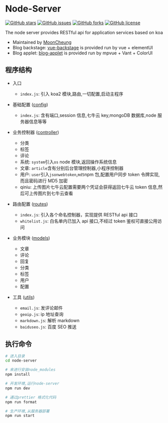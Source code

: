 # Node-Server

[![GitHub stars](https://img.shields.io/github/stars/MoonCheung/node-server.svg?style=flat-square)](https://github.com/MoonCheung/node-server/stargazers)
[![GitHub issues](https://img.shields.io/github/issues/MoonCheung/node-server.svg?style=flat-square)](https://github.com/MoonCheung/node-server/issues)
[![GitHub forks](https://img.shields.io/github/forks/MoonCheung/node-server.svg?style=flat-square)](https://github.com/MoonCheung/node-server/network)
[![GitHub license](https://img.shields.io/github/license/MoonCheung/node-server.svg?style=flat-square)](https://github.com/MoonCheung/node-server/blob/master/LICENSE)

The node server provides RESTful api for application services based on koa

- Maintained by [MoonCheung](mailto://salvador23@163.com)
- Blog backstage: [vue-backstage](https://github.com/MoonCheung/vue-backstage) is provided run by vue + elementUI
- Blog applet: [blog-applet](https://github.com/MoonCheung/blog-applet) is provided run by mpvue + Vant + ColorUI

## 程序结构

- 入口

  - `index.js`: 引入 koa2 模块,路由,一切配置,启动主程序

- 基础配置 ([config](https://github.com/MoonCheung/node-server/tree/master/config))

  - `index.js`: 含有端口,session 信息,七牛云 key,mongoDB 数据库,node 服务器信息等等

- 业务控制器 ([controller](https://github.com/MoonCheung/node-server/tree/master/controller))

  - 分类
  - 标签
  - 评论
  - 系统: `system`引入`os` node 模块,返回操作系统信息
  - 文章: `article`含有分别后台管理控制器,小程序控制器
  - 用户: `user`引入`jsonwebtoken`,`md5`npm 包,配置用户同步 token 令牌实现,而且密码进行 MD5 加密
  - qiniu: 上传图片七牛云配置需要两个凭证会获得返回七牛云 token 信息,然后可上传图片到七牛云查看

- 路由配置 ([routes](https://github.com/MoonCheung/node-server/tree/master/routes))

  - `index.js`: 引入各个命名控制器，实现提供 RESTful api 接口
  - `whitelist.js`: 白名单内已加入 api 接口,不经过 token 鉴权可直接公用访问

- 业务模块 ([models](https://github.com/MoonCheung/node-server/tree/master/models))

  - 文章
  - 评论
  - 回复
  - 分类
  - 标签
  - 用户
  - 配置

- 工具 ([utils](https://github.com/MoonCheung/node-server/tree/master/utils))

  - `email.js`: 发评论邮件
  - `geoip.js`: ip 地址查询
  - `markdown.js`: 解析 markdown
  - `baiduseo.js`: 百度 SEO 推送

## 执行命令

```bash
# 进入目录
cd node-server

# 来进行安装node_modules
npm install

# 开发环境,运行node-server
npm run dev

# 通过prettier 格式化代码
npm run format

# 生产环境,从服务器部署
npm run start
```
